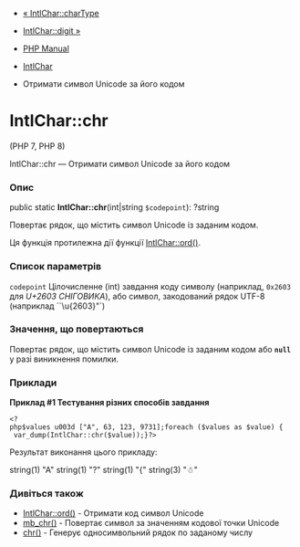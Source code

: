 - [« IntlChar::charType](intlchar.chartype.md)
- [IntlChar::digit »](intlchar.digit.md)

- [PHP Manual](index.md)
- [IntlChar](class.intlchar.md)
- Отримати символ Unicode за його кодом

# IntlChar::chr

(PHP 7, PHP 8)

IntlChar::chr — Отримати символ Unicode за його кодом

### Опис

public static **IntlChar::chr**(int\|string `$codepoint`): ?string

Повертає рядок, що містить символ Unicode із заданим кодом.

Ця функція протилежна дії функції
[IntlChar::ord()](intlchar.ord.md).

### Список параметрів

`codepoint`
Цілочисленне (int) завдання коду символу (наприклад, `0x2603` для *U+2603
СНІГОВИКА*), або символ, закодований рядок UTF-8 (наприклад
``\u{2603}"`)

### Значення, що повертаються

Повертає рядок, що містить символ Unicode із заданим кодом або
**`null`** у разі виникнення помилки.

### Приклади

**Приклад #1 Тестування різних способів завдання**

` <?php$values u003d ["A", 63, 123, 9731];foreach ($values as $value) {    var_dump(IntlChar::chr($value));}?> `

Результат виконання цього прикладу:

string(1) "A"
string(1) "?"
string(1) "{"
string(3) "☃"

### Дивіться також

- [IntlChar::ord()](intlchar.ord.md) - Отримати код символ Unicode
- [mb_chr()](function.mb-chr.md) - Повертає символ за значенням
кодової точки Unicode
- [chr()](function.chr.md) - Генерує односимвольний рядок по
заданому числу
